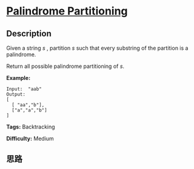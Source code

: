 # [Palindrome Partitioning][title]

## Description

Given a string _s_ , partition _s_ such that every substring of the partition
is a palindrome.

Return all possible palindrome partitioning of _s_.

**Example:**
            Input:  "aab"    Output:    [      [ "aa","b"],      ["a","a","b"]    ]    


**Tags:** Backtracking

**Difficulty:** Medium

## 思路

[title]: https://leetcode.com/problems/palindrome-partitioning
